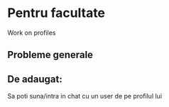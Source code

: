 <h1>Pentru facultate</h1>
Work on profiles
<h2>Probleme generale</h2>

<h2>De adaugat:</h2>
Sa poti suna/intra in chat cu un user de pe profilul lui
